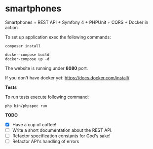 # smartphones
Smartphones + REST API + Symfony 4 + PHPUnit + CQRS + Docker in action

To set up application exec the following commands:

    composer install

    docker-compose build
    docker-compose up -d

The website is running under **8080** port.

If you don't have docker yet:
https://docs.docker.com/install/

**Tests**

To run tests execute following command:

    php bin/phpspec run

**TODO**

- [x] Have a cup of coffee!
- [ ] Write a short documentation about the REST API.
- [ ] Refactor specification constants for God's sake!
- [ ] Refactor API's handling of errors

